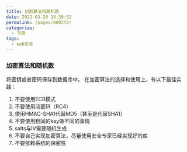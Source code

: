 ```yaml
---
title: 加密算法和随机数
date: 2021-03-20 18:39:52
permalink: /pages/8803f2/
categories:
  - 书籍
tags:
  - web安全
---
```

### 加密算法和随机数

将密钥或者密码保存到数据库中。
在加密算法的选择和使用上，有以下最佳实践：

1. 不要使用ECB模式
2. 不要使用流密码（RC4）
3. 使用HMAC-SHA1代替MD5（甚至是代替SHA1）
4. 不要使用相同的key做不同的事情
5. salts与IV需要随机生成
6. 不要自己实现加密算法，尽量使用安全专家已经实现好的库
7. 不要依赖系统的保密性